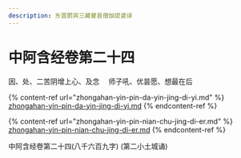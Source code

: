 ```yaml
---
description: 东晋罽宾三藏瞿昙僧伽提婆译
---
```


# 中阿含经卷第二十四

因、处、二苦阴增上心、及念 　师子吼、优昙愿、想最在后

{% content-ref url="zhongahan-yin-pin-da-yin-jing-di-yi.md" %}
[zhongahan-yin-pin-da-yin-jing-di-yi.md](zhongahan-yin-pin-da-yin-jing-di-yi.md)
{% endcontent-ref %}

{% content-ref url="zhongahan-yin-pin-nian-chu-jing-di-er.md" %}
[zhongahan-yin-pin-nian-chu-jing-di-er.md](zhongahan-yin-pin-nian-chu-jing-di-er.md)
{% endcontent-ref %}

中阿含经卷第二十四(八千六百九字) (第二小土城诵)
